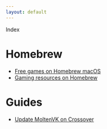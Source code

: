 ```yaml
---
layout: default
---
```


Index

# Homebrew
* [Free games on Homebrew macOS](https://gist.github.com/Depal1/9e10108531174c8fdeef1327d1e96fda)
* [Gaming resources on Homebrew](https://gist.github.com/Depal1/c637effadd1f6999c79b21dc9db253d3)

# Guides
* [Update MoltenVK on Crossover](https://github.com/Depal1/mac-gaming/blob/gh-pages/docs/update-MoltenVK-on-Crossover.md)
